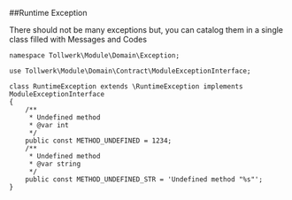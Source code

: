 ##Runtime Exception

There should not be many exceptions but, you can catalog them in a single class filled with Messages and Codes

```
namespace Tollwerk\Module\Domain\Exception;

use Tollwerk\Module\Domain\Contract\ModuleExceptionInterface;

class RuntimeException extends \RuntimeException implements ModuleExceptionInterface
{
    /**
     * Undefined method
     * @var int
     */
    public const METHOD_UNDEFINED = 1234;
    /**
     * Undefined method
     * @var string
     */
    public const METHOD_UNDEFINED_STR = 'Undefined method "%s"';
}
```
